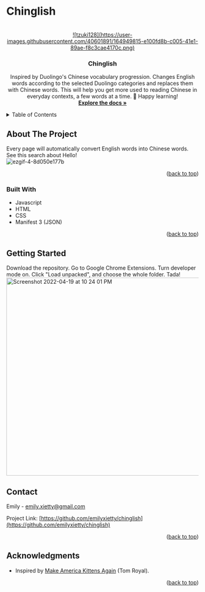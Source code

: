 # Chinglish

<div id="top"></div>

<!-- PROJECT LOGO -->
<br />
<div align="center">
  <a href="https://github.com/emilyxietty/chinglish">
![tzuki128](https://user-images.githubusercontent.com/40601891/164949815-e100fd8b-c005-41e1-89ae-f8c3cae4170c.png)


  </a>


<h3 align="center">Chinglish</h3>

  <p align="center">
    Inspired by Duolingo's Chinese vocabulary progression. Changes English words according to the selected Duolingo categories and replaces them with Chinese words. This will help you get more used to reading Chinese in everyday contexts, a few words at a time. 🤠 Happy learning!
    <br>
    <a href="https://github.com/emilyxietty/chinglish/tree/main/chinglish"><strong>Explore the docs »</strong></a>
    <br />
  </p>
</div>


<!-- TABLE OF CONTENTS -->
<details>
  <summary>Table of Contents</summary>
  <ol>
    <li>
      <a href="#about-the-project">About The Project</a>
      <ul>
        <li><a href="#built-with">Built With</a></li>
      </ul>
    </li>
    <li><a href="#contact">Contact</a></li>
    <li><a href="#acknowledgments">Acknowledgments</a></li>
  </ol>
</details>




<!-- ABOUT THE PROJECT -->
## About The Project
Every page will automatically convert English words into Chinese words. See this search about Hello!
<br>
![ezgif-4-8d050e177b](https://user-images.githubusercontent.com/40601891/164949714-989e5074-6c78-4955-8c77-0f3bc22f598b.gif)

<p align="right">(<a href="#top">back to top</a>)</p>


### Built With

* Javascript
* HTML
* CSS
* Manifest 3 (JSON)

<p align="right">(<a href="#top">back to top</a>)</p>


<!-- GETTING STARTED -->
## Getting Started

Download the repository. Go to Google Chrome Extensions. Turn developer mode on. Click "Load unpacked", and choose the whole folder. Tada!
<br>
<img width="518" alt="Screenshot 2022-04-19 at 10 24 01 PM" src="https://user-images.githubusercontent.com/40601891/164134633-e62487e4-3467-4b5b-b5f7-cafaee25a605.png">

<!-- CONTACT -->
## Contact

Emily - emily.xietty@gmail.com

Project Link: [https://github.com/emilyxietty/chinglish](https://github.com/emilyxietty/chinglish)

<p align="right">(<a href="#top">back to top</a>)</p>



<!-- ACKNOWLEDGMENTS -->
## Acknowledgments

* Inspired by [Make America Kittens Again](https://github.com/tomroyal/Make-America-Kittens-Again) (Tom Royal).

<p align="right">(<a href="#top">back to top</a>)</p>
